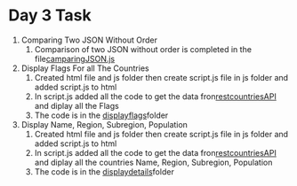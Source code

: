 # Day 3 Task

1. Comparing Two JSON Without Order
    1. Comparison of two JSON without order is completed in the file[camparingJSON.js](./comparingJSON.js)
2. Display Flags For all The Countries
    1. Created html file and js folder then create script.js file in js folder and added script.js to html 
    2. In script.js added all the code to get the data fron[restcountriesAPI]("https://restcountries.com/v3.1/all") and diplay all the Flags
    3. The code is in the [displayflags](./display%20flags/)folder
3. Display Name, Region, Subregion, Population
    1. Created html file and js folder then create script.js file in js folder and added script.js to html 
    2. In script.js added all the code to get the data fron[restcountriesAPI]("https://restcountries.com/v3.1/all") and diplay all the countries Name, Region, Subregion, Population
    3. The code is in the [displaydetails](./display%20details/)folder    